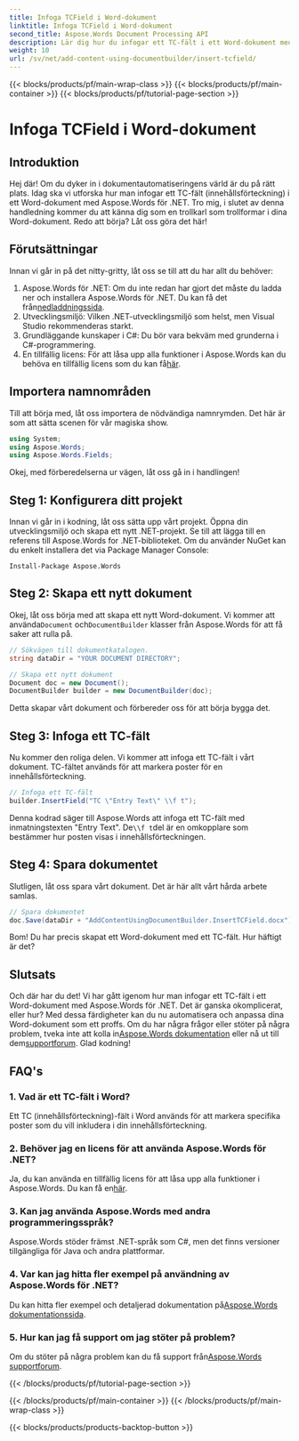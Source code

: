 ```yaml
---
title: Infoga TCField i Word-dokument
linktitle: Infoga TCField i Word-dokument
second_title: Aspose.Words Document Processing API
description: Lär dig hur du infogar ett TC-fält i ett Word-dokument med Aspose.Words för .NET. Följ vår steg-för-steg-guide för sömlös dokumentautomatisering.
weight: 10
url: /sv/net/add-content-using-documentbuilder/insert-tcfield/
---
```


{{< blocks/products/pf/main-wrap-class >}}
{{< blocks/products/pf/main-container >}}
{{< blocks/products/pf/tutorial-page-section >}}

# Infoga TCField i Word-dokument

## Introduktion

Hej där! Om du dyker in i dokumentautomatiseringens värld är du på rätt plats. Idag ska vi utforska hur man infogar ett TC-fält (innehållsförteckning) i ett Word-dokument med Aspose.Words för .NET. Tro mig, i slutet av denna handledning kommer du att känna dig som en trollkarl som trollformar i dina Word-dokument. Redo att börja? Låt oss göra det här!

## Förutsättningar

Innan vi går in på det nitty-gritty, låt oss se till att du har allt du behöver:

1.  Aspose.Words för .NET: Om du inte redan har gjort det måste du ladda ner och installera Aspose.Words för .NET. Du kan få det från[nedladdningssida](https://releases.aspose.com/words/net/).
2. Utvecklingsmiljö: Vilken .NET-utvecklingsmiljö som helst, men Visual Studio rekommenderas starkt.
3. Grundläggande kunskaper i C#: Du bör vara bekväm med grunderna i C#-programmering.
4.  En tillfällig licens: För att låsa upp alla funktioner i Aspose.Words kan du behöva en tillfällig licens som du kan få[här](https://purchase.aspose.com/temporary-license/).

## Importera namnområden

Till att börja med, låt oss importera de nödvändiga namnrymden. Det här är som att sätta scenen för vår magiska show.

```csharp
using System;
using Aspose.Words;
using Aspose.Words.Fields;
```

Okej, med förberedelserna ur vägen, låt oss gå in i handlingen!

## Steg 1: Konfigurera ditt projekt

Innan vi går in i kodning, låt oss sätta upp vårt projekt. Öppna din utvecklingsmiljö och skapa ett nytt .NET-projekt. Se till att lägga till en referens till Aspose.Words for .NET-biblioteket. Om du använder NuGet kan du enkelt installera det via Package Manager Console:

```shell
Install-Package Aspose.Words
```

## Steg 2: Skapa ett nytt dokument

 Okej, låt oss börja med att skapa ett nytt Word-dokument. Vi kommer att använda`Document` och`DocumentBuilder` klasser från Aspose.Words för att få saker att rulla på.

```csharp
// Sökvägen till dokumentkatalogen.
string dataDir = "YOUR DOCUMENT DIRECTORY";

// Skapa ett nytt dokument
Document doc = new Document();
DocumentBuilder builder = new DocumentBuilder(doc);
```

Detta skapar vårt dokument och förbereder oss för att börja bygga det.

## Steg 3: Infoga ett TC-fält

Nu kommer den roliga delen. Vi kommer att infoga ett TC-fält i vårt dokument. TC-fältet används för att markera poster för en innehållsförteckning.

```csharp
// Infoga ett TC-fält
builder.InsertField("TC \"Entry Text\" \\f t");
```

 Denna kodrad säger till Aspose.Words att infoga ett TC-fält med inmatningstexten "Entry Text". De`\\f t`del är en omkopplare som bestämmer hur posten visas i innehållsförteckningen.

## Steg 4: Spara dokumentet

Slutligen, låt oss spara vårt dokument. Det är här allt vårt hårda arbete samlas.

```csharp
// Spara dokumentet
doc.Save(dataDir + "AddContentUsingDocumentBuilder.InsertTCField.docx");
```

Bom! Du har precis skapat ett Word-dokument med ett TC-fält. Hur häftigt är det?

## Slutsats

 Och där har du det! Vi har gått igenom hur man infogar ett TC-fält i ett Word-dokument med Aspose.Words för .NET. Det är ganska okomplicerat, eller hur? Med dessa färdigheter kan du nu automatisera och anpassa dina Word-dokument som ett proffs. Om du har några frågor eller stöter på några problem, tveka inte att kolla in[Aspose.Words dokumentation](https://reference.aspose.com/words/net/) eller nå ut till dem[supportforum](https://forum.aspose.com/c/words/8). Glad kodning!

## FAQ's

### 1. Vad är ett TC-fält i Word?

Ett TC (innehållsförteckning)-fält i Word används för att markera specifika poster som du vill inkludera i din innehållsförteckning.

### 2. Behöver jag en licens för att använda Aspose.Words för .NET?

 Ja, du kan använda en tillfällig licens för att låsa upp alla funktioner i Aspose.Words. Du kan få en[här](https://purchase.aspose.com/temporary-license/).

### 3. Kan jag använda Aspose.Words med andra programmeringsspråk?

Aspose.Words stöder främst .NET-språk som C#, men det finns versioner tillgängliga för Java och andra plattformar.

### 4. Var kan jag hitta fler exempel på användning av Aspose.Words för .NET?

 Du kan hitta fler exempel och detaljerad dokumentation på[Aspose.Words dokumentationssida](https://reference.aspose.com/words/net/).

### 5. Hur kan jag få support om jag stöter på problem?

 Om du stöter på några problem kan du få support från[Aspose.Words supportforum](https://forum.aspose.com/c/words/8).

{{< /blocks/products/pf/tutorial-page-section >}}

{{< /blocks/products/pf/main-container >}}
{{< /blocks/products/pf/main-wrap-class >}}

{{< blocks/products/products-backtop-button >}}

